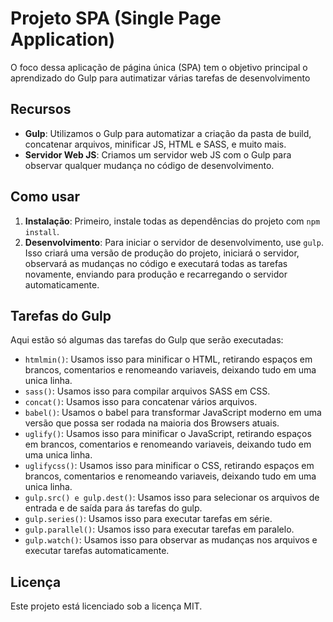 # Projeto SPA (Single Page Application)

O foco dessa aplicação de página única (SPA) tem o objetivo principal o aprendizado do Gulp para autimatizar várias tarefas de desenvolvimento

## Recursos

- **Gulp**: Utilizamos o Gulp para automatizar a criação da pasta de build, concatenar arquivos, minificar JS, HTML e SASS, e muito mais.
- **Servidor Web JS**: Criamos um servidor web JS com o Gulp para observar qualquer mudança no código de desenvolvimento.

## Como usar

1. **Instalação**: Primeiro, instale todas as dependências do projeto com `npm install`.
2. **Desenvolvimento**: Para iniciar o servidor de desenvolvimento, use `gulp`. Isso criará uma versão de produção do projeto, iniciará o servidor, observará as mudanças no código e executará todas as tarefas novamente, enviando para produção e recarregando o servidor automaticamente.

## Tarefas do Gulp

Aqui estão só algumas das tarefas do Gulp que serão executadas:

- `htmlmin()`: Usamos isso para minificar o HTML, retirando espaços em brancos, comentarios e renomeando variaveis, deixando tudo em uma unica linha.
- `sass()`: Usamos isso para compilar arquivos SASS em CSS.
- `concat()`: Usamos isso para concatenar vários arquivos.
- `babel()`: Usamos o babel para transformar JavaScript moderno em uma versão que possa ser rodada na maioria dos Browsers atuais.
- `uglify()`: Usamos isso para minificar o JavaScript, retirando espaços em brancos, comentarios e renomeando variaveis, deixando tudo em uma unica linha.
- `uglifycss()`: Usamos isso para minificar o CSS, retirando espaços em brancos, comentarios e renomeando variaveis, deixando tudo em uma unica linha.
- `gulp.src() e gulp.dest()`: Usamos isso para selecionar os arquivos de entrada e de saída para ás tarefas do gulp. 
- `gulp.series()`: Usamos isso para executar tarefas em série.
- `gulp.parallel()`: Usamos isso para executar tarefas em paralelo.
- `gulp.watch()`: Usamos isso para observar as mudanças nos arquivos e executar tarefas automaticamente.

## Licença

Este projeto está licenciado sob a licença MIT.
